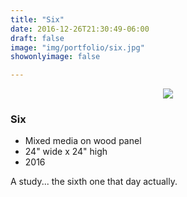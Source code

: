 ```yaml
---
title: "Six"
date: 2016-12-26T21:30:49-06:00
draft: false
image: "img/portfolio/six.jpg"
showonlyimage: false

---
```

<p align="center"><img src="/img/portfolio/six.jpg">

<h3>Six</h3>

* Mixed media on wood panel
* 24" wide x 24" high
* 2016

A study... the sixth one that day actually.
